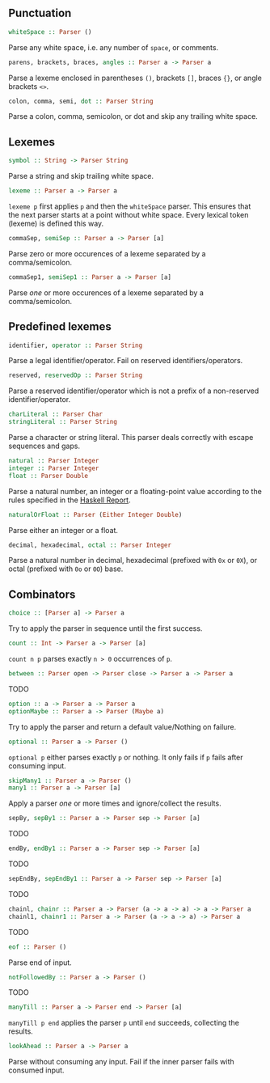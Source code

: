 ## Punctuation

```haskell
whiteSpace :: Parser ()
```

Parse any white space, i.e. any number of `space`, or comments.

```haskell
parens, brackets, braces, angles :: Parser a -> Parser a
```

Parse a lexeme enclosed in parentheses `()`, brackets `[]`, braces `{}`, or angle
brackets `<>`.

```haskell
colon, comma, semi, dot :: Parser String
```

Parse a colon, comma, semicolon, or dot and skip any trailing white space.

## Lexemes

```haskell
symbol :: String -> Parser String
```

Parse a string and skip trailing white space.

```haskell
lexeme :: Parser a -> Parser a
```

`lexeme p` first applies `p` and then the `whiteSpace` parser. This ensures that the
next parser starts at a point without white space. Every lexical token (lexeme) is
defined this way.

```haskell
commaSep, semiSep :: Parser a -> Parser [a]
```

Parse zero or more occurences of a lexeme separated by a comma/semicolon.

```haskell
commaSep1, semiSep1 :: Parser a -> Parser [a]
```

Parse _one_ or more occurences of a lexeme separated by a comma/semicolon.

## Predefined lexemes

```haskell
identifier, operator :: Parser String
```

Parse a legal identifier/operator. Fail on reserved identifiers/operators.

```haskell
reserved, reservedOp :: Parser String
```

Parse a reserved identifier/operator which is not a prefix of a non-reserved
identifier/operator.

```haskell
charLiteral :: Parser Char
stringLiteral :: Parser String
```

Parse a character or string literal. This parser deals correctly with escape
sequences and gaps.

```haskell
natural :: Parser Integer
integer :: Parser Integer
float :: Parser Double
```

Parse a natural number, an integer or a floating-point value according to the rules
specified in the [Haskell Report](https://www.haskell.org/onlinereport/haskell2010/).

```haskell
naturalOrFloat :: Parser (Either Integer Double)
```

Parse either an integer or a float.

```haskell
decimal, hexadecimal, octal :: Parser Integer
```

Parse a natural number in decimal, hexadecimal (prefixed with `0x` or `0X`), or
octal (prefixed with `0o` or `0O`) base.

## Combinators

```haskell
choice :: [Parser a] -> Parser a
```

Try to apply the parser in sequence until the first success.

```haskell
count :: Int -> Parser a -> Parser [a]
```

`count n p` parses exactly `n > 0` occurrences of `p`.

```haskell
between :: Parser open -> Parser close -> Parser a -> Parser a
```

TODO

```haskell
option :: a -> Parser a -> Parser a
optionMaybe :: Parser a -> Parser (Maybe a)
```

Try to apply the parser and return a default value/Nothing on failure.

```haskell
optional :: Parser a -> Parser ()
```

`optional p` either parses exactly `p` or nothing. It only fails if `p` fails
after consuming input.

```haskell
skipMany1 :: Parser a -> Parser ()
many1 :: Parser a -> Parser [a]
```

Apply a parser _one_ or more times and ignore/collect the results.

```haskell
sepBy, sepBy1 :: Parser a -> Parser sep -> Parser [a]
```

TODO

```haskell
endBy, endBy1 :: Parser a -> Parser sep -> Parser [a]
```

TODO

```haskell
sepEndBy, sepEndBy1 :: Parser a -> Parser sep -> Parser [a]
```

TODO

```haskell
chainl, chainr :: Parser a -> Parser (a -> a -> a) -> a -> Parser a
chainl1, chainr1 :: Parser a -> Parser (a -> a -> a) -> Parser a
```
TODO

```haskell
eof :: Parser ()
```
Parse end of input.

```haskell
notFollowedBy :: Parser a -> Parser ()
```

TODO

```haskell
manyTill :: Parser a -> Parser end -> Parser [a]
```

`manyTill p end` applies the parser `p` until `end` succeeds, collecting the results.

```haskell
lookAhead :: Parser a -> Parser a
```

Parse without consuming any input. Fail if the inner parser fails with consumed
input.

